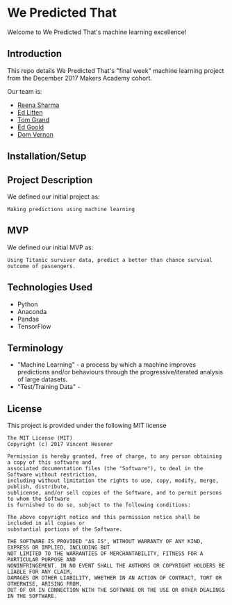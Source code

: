 # **We Predicted That**

Welcome to We Predicted That's machine learning excellence!

## **Introduction**

This repo details We Predicted That's "final week" machine learning project from the December 2017 Makers Academy cohort.

Our team is:

 - [Reena  Sharma](https://github.com/reenz)
 - [Ed Litten](https://github.com/ealitten)
 - [Tom Grand](https://github.com/Tagrand)
 - [Ed Goold](https://github.com/Gleoman)
 - [Dom Vernon](https://github.com/domvernon)

## **Installation/Setup**

## **Project Description**

We defined our initial project as:

```
Making predictions using machine learning
```

## **MVP**

We defined our initial MVP as:

```
Using Titanic survivor data, predict a better than chance survival outcome of passengers.
```


## **Technologies Used**

 - Python
 - Anaconda
 - Pandas
 - TensorFlow

## **Terminology**

 - "Machine Learning" - a process by which a machine improves predictions and/or behaviours through the progressive/iterated analysis of large datasets.
 - "Test/Training Data" - 

## **License**

This project is provided under the following MIT license

```
The MIT License (MIT)
Copyright (c) 2017 Vincent Hesener
 
Permission is hereby granted, free of charge, to any person obtaining a copy of this software and
associated documentation files (the "Software"), to deal in the Software without restriction,
including without limitation the rights to use, copy, modify, merge, publish, distribute,
sublicense, and/or sell copies of the Software, and to permit persons to whom the Software
is furnished to do so, subject to the following conditions:
 
The above copyright notice and this permission notice shall be included in all copies or
substantial portions of the Software.
 
THE SOFTWARE IS PROVIDED "AS IS", WITHOUT WARRANTY OF ANY KIND, EXPRESS OR IMPLIED, INCLUDING BUT
NOT LIMITED TO THE WARRANTIES OF MERCHANTABILITY, FITNESS FOR A PARTICULAR PURPOSE AND
NONINFRINGEMENT. IN NO EVENT SHALL THE AUTHORS OR COPYRIGHT HOLDERS BE LIABLE FOR ANY CLAIM,
DAMAGES OR OTHER LIABILITY, WHETHER IN AN ACTION OF CONTRACT, TORT OR OTHERWISE, ARISING FROM,
OUT OF OR IN CONNECTION WITH THE SOFTWARE OR THE USE OR OTHER DEALINGS IN THE SOFTWARE.
```
